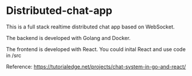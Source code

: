 # Distributed-chat-app
This is a full stack realtime distributed chat app based on WebSocket.

The backend is developed with Golang and Docker.

The frontend is developed with React. You could inital React and use code in /src

Reference: https://tutorialedge.net/projects/chat-system-in-go-and-react/
